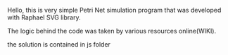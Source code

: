 Hello, this is very simple Petri Net simulation program that was developed with Raphael SVG library. 

The logic behind the code was taken by various resources online(WIKI).

the solution is contained in js folder